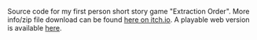 Source code for my first person short story game "Extraction Order". More info/zip file download can be found [here on itch.io](https://berc33.itch.io/extraction-order). A playable web version is available [here](https://play.unity.com/mg/other/extractionorderwebgl).
